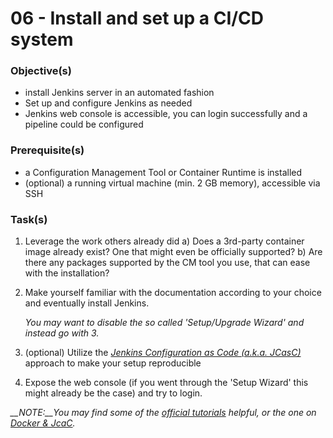 06 - Install and set up a CI/CD system
======================================


### Objective(s)

* install Jenkins server in an automated fashion
* Set up and configure Jenkins as needed
* Jenkins web console is accessible, you can login successfully and a pipeline could be configured 


### Prerequisite(s)

* a Configuration Management Tool or Container Runtime is installed
* (optional) a running virtual machine (min. 2 GB memory), accessible via SSH


### Task(s)

1. Leverage the work others already did
   a) Does a 3rd-party container image already exist? One that might even be officially supported?
   b) Are there any packages supported by the CM tool you use, that can ease with the installation? 

2. Make yourself familiar with the documentation according to your choice and eventually install
   Jenkins.

   *You may want to disable the so called 'Setup/Upgrade Wizard' and instead go with 3.* 

3. (optional) Utilize the
   [*Jenkins Configuration as Code (a.k.a. JCasC)*](https://github.com/jenkinsci/configuration-as-code-plugin)
   approach to make your setup reproducible
   
4. Expose the web console (if you went through the 'Setup Wizard' this might already be the case) and
   try to login. 

*__NOTE:__You may find some of the [official tutorials](https://www.jenkins.io/doc/tutorials) helpful, or the one
on [Docker & JcaC](https://www.digitalocean.com/community/tutorials/how-to-automate-jenkins-setup-with-docker-and-jenkins-configuration-as-code).*
